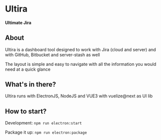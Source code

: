 # Ultira

#### Ultimate Jira

## About

Ultira is a dashboard tool designed to work with Jira (cloud and server) and with GitHub, Bitbucket and server-stash as well

The layout is simple and easy to navigate with all the information you would need at a quick glance

## What's in there?

Ultira runs with ElectronJS, NodeJS and VUE3 with vuelize@next as UI lib

## How to start?

Development:
```npm run electron:start```

Package it up:
```npm run electron:package```
